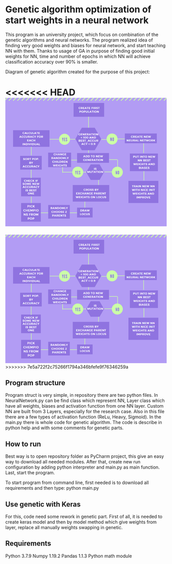 # Genetic algorithm optimization of start weights in                       a neural network

This program is an university project, which focus on combination of the genetic algorithms and neural networks. The program realized idea of finding very good weights and biases for neural network, and start teaching NN with them. Thanks to usage of GA in purpose of finding good initial weights for NN, time and number of epochs in which NN will achieve classification accuracy over 90% is smaller.

Diagram of genetic algorithm created for the purpose of this project:

<<<<<<< HEAD
<img src="gen_algo_diagram.png" alt="algo diagram" style="zoom:80%;" />
=======
<img src="gen_algo_diagram.PNG" alt="algo_diagram" style="zoom:80%;" />
>>>>>>> 7e5a722f2c75266f1794a346bfefe9f76346259a

## Program structure

Program struct is very simple, in repository there are two python files. In NeuralNetwork.py can be find class which represent NN, Layer class which have all weights, biases and activation function from one NN layer. Custom NN are built from 3 Layers, especially for the research case. Also in this file there are a few types of activation function (ReLu, Heavy, Sigmoid). In the main.py there is whole code for genetic algorithm. The code is describe in python help and with some comments for genetic parts.

## How to run

Best way is to open repository folder as PyCharm project, this give an easy way to download all needed modules. After that, create new run configuration by adding python interpreter and main.py as main function. Last, start the program.

To start program from command line, first needed is to download all requirements and then type: python main.py  

## Use genetic with Keras

For this, code need some rework in genetic part.  First of all, it is needed to create keras model and then by model method which give weights from layer, replace all manually weights swapping in genetic. 

## Requirements

Python 3.7.9
Numpy 1.19.2
Pandas 1.1.3
Python math module

